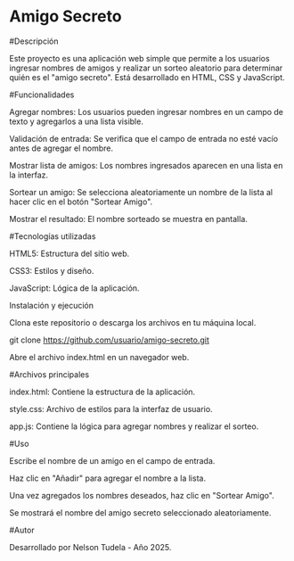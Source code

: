 # Amigo Secreto

#Descripción

Este proyecto es una aplicación web simple que permite a los usuarios ingresar nombres de amigos y realizar un sorteo aleatorio para determinar quién es el "amigo secreto". Está desarrollado en HTML, CSS y JavaScript.

#Funcionalidades

Agregar nombres: Los usuarios pueden ingresar nombres en un campo de texto y agregarlos a una lista visible.

Validación de entrada: Se verifica que el campo de entrada no esté vacío antes de agregar el nombre.

Mostrar lista de amigos: Los nombres ingresados aparecen en una lista en la interfaz.

Sortear un amigo: Se selecciona aleatoriamente un nombre de la lista al hacer clic en el botón "Sortear Amigo".

Mostrar el resultado: El nombre sorteado se muestra en pantalla.

#Tecnologías utilizadas

HTML5: Estructura del sitio web.

CSS3: Estilos y diseño.

JavaScript: Lógica de la aplicación.

Instalación y ejecución

Clona este repositorio o descarga los archivos en tu máquina local.

git clone https://github.com/usuario/amigo-secreto.git

Abre el archivo index.html en un navegador web.

#Archivos principales

index.html: Contiene la estructura de la aplicación.

style.css: Archivo de estilos para la interfaz de usuario.

app.js: Contiene la lógica para agregar nombres y realizar el sorteo.

#Uso

Escribe el nombre de un amigo en el campo de entrada.

Haz clic en "Añadir" para agregar el nombre a la lista.

Una vez agregados los nombres deseados, haz clic en "Sortear Amigo".

Se mostrará el nombre del amigo secreto seleccionado aleatoriamente.

#Autor

Desarrollado por Nelson Tudela - Año 2025.
